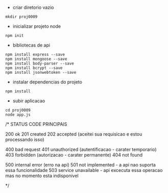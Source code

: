 - criar diretorio vazio
````
mkdir proj0009
````

- inicializar projeto node
 ````
 npm init
 ````
 
 - bibliotecas de api
 ````
 npm install express --save
 npm install mongoose --save
 npm install body-parser --save
 npm install bcrypt --save
 npm install jsonwebtoken --save
 ````
 
 - instalar dependencias do projeto
 ````
 npm install
 ````
 
 - subir aplicacao
 ````
 cd proj0009
 node app.js
 ````
 
 
 /*
 STATUS CODE PRINCIPAIS
 
 200  ok
 201  created
 202  accepted (aceitei sua requisicao e estou processando isso)
 
 400 bad request
 401 unauthorized (autentificacao - carater temporario)
 403 forbidden (autorizacao - carater permanente)
 404 not found
 
 500 internal error (erro na api)
 501 not implemented - a api nao suporta essa funcionalidade
 503 service unavailable - api excecuta essa operacao mas no momento esta indisponivel
 
 
 
 
 
 */